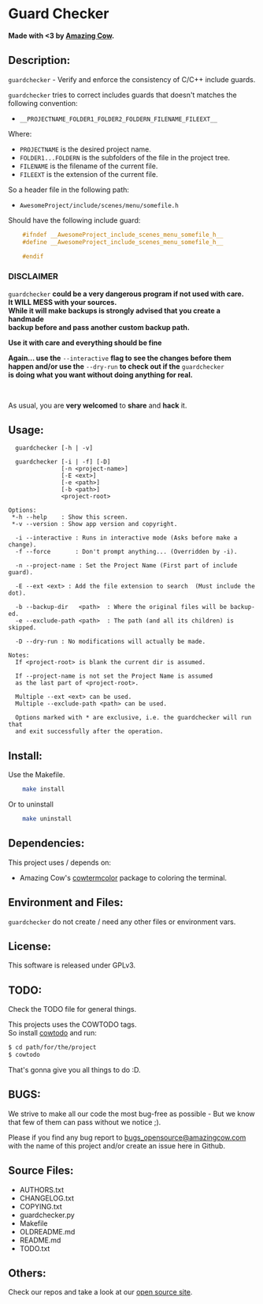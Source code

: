 # Guard Checker

**Made with <3 by [Amazing Cow](http://www.amazingcow.com).**



<!-- ####################################################################### -->
<!-- ####################################################################### -->

## Description:

```guardchecker``` - Verify and enforce the consistency of C/C++ include guards.

```guardchecker``` tries to correct includes guards that doesn't matches the 
following convention:    

* ```__PROJECTNAME_FOLDER1_FOLDER2_FOLDERN_FILENAME_FILEEXT__```  

Where:

* ```PROJECTNAME``` is the desired project name.
* ```FOLDER1...FOLDERN``` is the subfolders of the file in the project tree.
* ```FILENAME``` is the filename of the current file.
* ```FILEEXT``` is the extension of the current file.


So a header file in the following path:
  
* ```AwesomeProject/include/scenes/menu/somefile.h```  

Should have the following include guard:

```cpp
    #ifndef __AwesomeProject_include_scenes_menu_somefile_h__
    #define __AwesomeProject_include_scenes_menu_somefile_h__

    #endif 
```

### DISCLAIMER 

```guardchecker``` **could be a very dangerous program if not used with care.**   
**It WILL MESS with your sources.**    
**While it will make backups is strongly advised that you create a handmade**    
**backup before and pass another custom backup path.**    

**Use it with care and everything should be fine**    

**Again... use the** ```--interactive``` **flag to see the changes before them**    
**happen and/or use the** ```--dry-run``` **to check out if the** ```guardchecker```    
**is doing what you want without doing anything for real.** 

<br>

As usual, you are **very welcomed** to **share** and **hack** it.



<!-- ####################################################################### -->
<!-- ####################################################################### -->

## Usage:

``` 
  guardchecker [-h | -v]

  guardchecker [-i | -f] [-D]
               [-n <project-name>]
               [-E <ext>]
               [-e <path>]
               [-b <path>]
               <project-root>

Options:
 *-h --help    : Show this screen.
 *-v --version : Show app version and copyright.

  -i --interactive : Runs in interactive mode (Asks before make a change).
  -f --force       : Don't prompt anything... (Overridden by -i).

  -n --project-name : Set the Project Name (First part of include guard).

  -E --ext <ext> : Add the file extension to search  (Must include the dot).

  -b --backup-dir   <path>  : Where the original files will be backup-ed.
  -e --exclude-path <path>  : The path (and all its children) is skipped.

  -D --dry-run : No modifications will actually be made.

Notes:
  If <project-root> is blank the current dir is assumed.

  If --project-name is not set the Project Name is assumed
  as the last part of <project-root>.

  Multiple --ext <ext> can be used.
  Multiple --exclude-path <path> can be used.

  Options marked with * are exclusive, i.e. the guardchecker will run that
  and exit successfully after the operation.
```


<!-- ####################################################################### -->
<!-- ####################################################################### -->

## Install:

Use the Makefile.

``` bash
    make install
```

Or to uninstall

``` bash
    make uninstall
```



<!-- ####################################################################### -->
<!-- ####################################################################### -->

## Dependencies:

This project uses / depends on:

* Amazing Cow's 
[cowtermcolor](http://www.github.com/AmazingCow-Libs/cowtermcolor_py)
package to coloring the terminal.



<!-- ####################################################################### -->
<!-- ####################################################################### -->

## Environment and Files: 

```guardchecker``` do not create / need any other files or environment vars.



<!-- ####################################################################### -->
<!-- ####################################################################### -->

## License:

This software is released under GPLv3.



<!-- ####################################################################### -->
<!-- ####################################################################### -->

## TODO:

Check the TODO file for general things.

This projects uses the COWTODO tags.   
So install [cowtodo](http://www.github.com/AmazingCow-Tools/COWTODO) and run:

``` bash
$ cd path/for/the/project
$ cowtodo 
```

That's gonna give you all things to do :D.



<!-- ####################################################################### -->
<!-- ####################################################################### -->

## BUGS:

We strive to make all our code the most bug-free as possible - But we know 
that few of them can pass without we notice ;).

Please if you find any bug report to [bugs_opensource@amazingcow.com]() 
with the name of this project and/or create an issue here in Github.



<!-- ####################################################################### -->
<!-- ####################################################################### -->

## Source Files:

* AUTHORS.txt
* CHANGELOG.txt
* COPYING.txt
* guardchecker.py
* Makefile
* OLDREADME.md
* README.md
* TODO.txt



<!-- ####################################################################### -->
<!-- ####################################################################### -->

## Others:
Check our repos and take a look at our [open source site](http://opensource.amazingcow.com).
